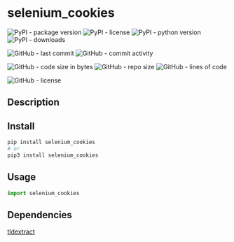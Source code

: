 # selenium_cookies

![PyPI - package version](https://img.shields.io/pypi/v/selenium_cookies?logo=pypi&style=flat-square)
![PyPI - license](https://img.shields.io/pypi/l/selenium_cookies?label=package%20license&style=flat-square)
![PyPI - python version](https://img.shields.io/pypi/pyversions/selenium_cookies?logo=pypi&style=flat-square)
![PyPI - downloads](https://img.shields.io/pypi/dm/selenium_cookies?logo=pypi&style=flat-square)

![GitHub - last commit](https://img.shields.io/github/last-commit/kkristof200/selenium_cookies?style=flat-square)
![GitHub - commit activity](https://img.shields.io/github/commit-activity/m/kkristof200/selenium_cookies?style=flat-square)

![GitHub - code size in bytes](https://img.shields.io/github/languages/code-size/kkristof200/selenium_cookies?style=flat-square)
![GitHub - repo size](https://img.shields.io/github/repo-size/kkristof200/selenium_cookies?style=flat-square)
![GitHub - lines of code](https://img.shields.io/tokei/lines/github/kkristof200/selenium_cookies?style=flat-square)

![GitHub - license](https://img.shields.io/github/license/kkristof200/selenium_cookies?label=repo%20license&style=flat-square)

## Description



## Install

~~~~bash
pip install selenium_cookies
# or
pip3 install selenium_cookies
~~~~

## Usage

~~~~python
import selenium_cookies
~~~~

## Dependencies

[tldextract](https://pypi.org/project/tldextract)